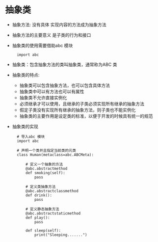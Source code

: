 # 抽象类
- 抽象方法: 没有具体 实现内容的方法成为抽象方法
- 抽象方法的主要意义 是子类的行为和接口
- 抽象类的使用需要借助abc 模块

        import abc
        
- 抽象类：包含抽象方法的类叫抽象类，通常称为ABC 类
- 抽象类的特点: 
    - 抽象类可以包含抽象方法，也可以包含具体方法
    - 抽象类中可以有方法也可以有属性
    - 抽象类不允许直接实例化
    - 必须继承才可以使用，且继承的子类必须实现所有继承的抽象方法
    - 假定子类没有实现所有继承的抽象方法，则子类也不能实例化
    - 抽象类的主要作用是设定类的标准，以便于开发的时候具有统一的规范

- 抽象类的实现

        # 导入abc 模块
        import abc

        # 声明一个类并且指定当前类的元类
        class Human(metaclass=abc.ABCMeta):

            # 定义一个抽象的方法
            @abc.abstractmethod
            def smoking(self):
                pass
            
            # 定义类抽象方法
            @abc.abstractclassmethod
            def drink():
                pass
            
            # 定义静态抽象方法
            @abc.abstractstaticmethod
            def play():
                pass
            
            def sleep(self):
                print("Sleeping.......")
        

        